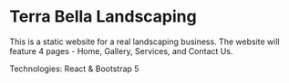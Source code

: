 # Terra Bella Landscaping
This is a static website for a real landscaping business. The website will feature 4 pages - Home, Gallery, Services, and Contact Us.

Technologies: React & Bootstrap 5
